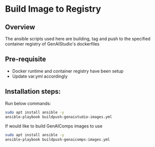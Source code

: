 # Build Image to Registry

## Overview

The ansible scripts used here are building, tag and push to the specified container registry of GenAIStudio's dockerfiles

## Pre-requisite

- Docker runtime and container registry have been setup
- Update var.yml accordingly

## Installation steps:

Run below commands:
```sh
sudo apt install ansible -y
ansible-playbook buildpush-genaistudio-images.yml
```

If would like to build GenAIComps images to use
```sh
sudo apt install ansible -y
ansible-playbook buildpush-genaicomps-images.yml
```